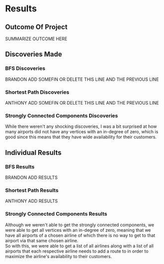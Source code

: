 # Results
## Outcome Of Project
SUMMARIZE OUTCOME HERE
## Discoveries Made
### BFS Discoveries
BRANDON ADD SOMEFIN OR DELETE THIS LINE AND THE PREVIOUS LINE
### Shortest Path Discoveries
ANTHONY ADD SOMEFIN OR DELETE THIS LINE AND THE PREVIOUS LINE
### Strongly Connected Components Discoveries
While there weren't any shocking discoveries, I was a bit surprised at how many airports did not have any vertices with an in-degree of zero, which is good since this means that they have wide availability for their customers. 
## Individual Results
### BFS Results
BRANDON ADD RESULTS
### Shortest Path Results
ANTHONY ADD RESULTS
### Strongly Connected Components Results
Although we weren't able to get the strongly connected components, we were able to get all vertices with an in-degree of zero, meaning that we have all airports of a chosen airline of which there is no way to get to that airport via that same chosen airline.<br/>
So with this, we were able to get a list of all airlines along with a list of all airports that each respective airline needs to add a route to in order to maximize the airline's availability to their customers.
